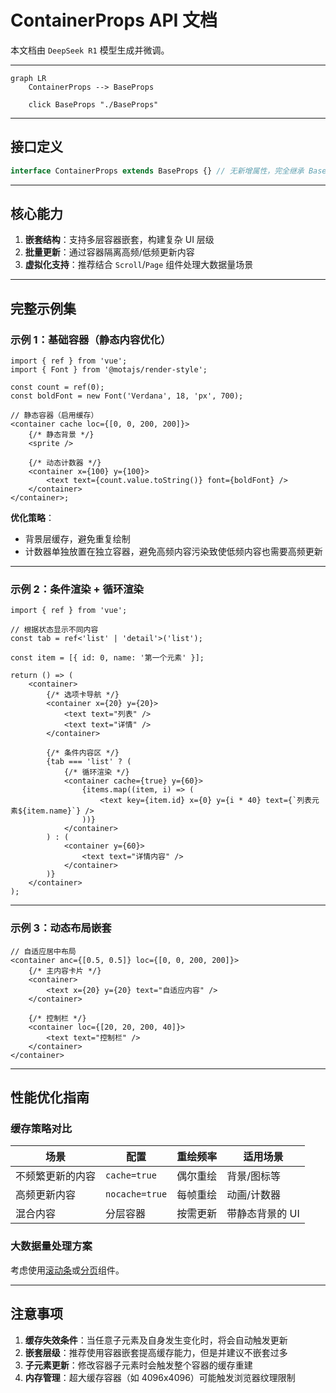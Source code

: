 # ContainerProps API 文档

本文档由 `DeepSeek R1` 模型生成并微调。

---

```mermaid
graph LR
    ContainerProps --> BaseProps

    click BaseProps "./BaseProps"
```

---

## 接口定义

```typescript
interface ContainerProps extends BaseProps {} // 无新增属性，完全继承 BaseProps
```

---

## 核心能力

1. **嵌套结构**：支持多层容器嵌套，构建复杂 UI 层级
2. **批量更新**：通过容器隔离高频/低频更新内容
3. **虚拟化支持**：推荐结合 `Scroll`/`Page` 组件处理大数据量场景

---

## 完整示例集

### 示例 1：基础容器（静态内容优化）

```tsx
import { ref } from 'vue';
import { Font } from '@motajs/render-style';

const count = ref(0);
const boldFont = new Font('Verdana', 18, 'px', 700);

// 静态容器（启用缓存）
<container cache loc={[0, 0, 200, 200]}>
    {/* 静态背景 */}
    <sprite />

    {/* 动态计数器 */}
    <container x={100} y={100}>
        <text text={count.value.toString()} font={boldFont} />
    </container>
</container>;
```

**优化策略**：

-   背景层缓存，避免重复绘制
-   计数器单独放置在独立容器，避免高频内容污染致使低频内容也需要高频更新

---

### 示例 2：条件渲染 + 循环渲染

```tsx
import { ref } from 'vue';

// 根据状态显示不同内容
const tab = ref<'list' | 'detail'>('list');

const item = [{ id: 0, name: '第一个元素' }];

return () => (
    <container>
        {/* 选项卡导航 */}
        <container x={20} y={20}>
            <text text="列表" />
            <text text="详情" />
        </container>

        {/* 条件内容区 */}
        {tab === 'list' ? (
            {/* 循环渲染 */}
            <container cache={true} y={60}>
                {items.map((item, i) => (
                    <text key={item.id} x={0} y={i * 40} text={`列表元素${item.name}`} />
                ))}
            </container>
        ) : (
            <container y={60}>
                <text text="详情内容" />
            </container>
        )}
    </container>
);
```

---

### 示例 3：动态布局嵌套

```tsx
// 自适应居中布局
<container anc={[0.5, 0.5]} loc={[0, 0, 200, 200]}>
    {/* 主内容卡片 */}
    <container>
        <text x={20} y={20} text="自适应内容" />
    </container>

    {/* 控制栏 */}
    <container loc={[20, 20, 200, 40]}>
        <text text="控制栏" />
    </container>
</container>
```

---

## 性能优化指南

### 缓存策略对比

| 场景             | 配置           | 重绘频率 | 适用场景        |
| ---------------- | -------------- | -------- | --------------- |
| 不频繁更新的内容 | `cache=true`   | 偶尔重绘 | 背景/图标等     |
| 高频更新内容     | `nocache=true` | 每帧重绘 | 动画/计数器     |
| 混合内容         | 分层容器       | 按需更新 | 带静态背景的 UI |

### 大数据量处理方案

考虑使用[滚动条](../user-client-modules/Scroll.md)或[分页](../user-client-modules/Page.md)组件。

---

## 注意事项

1. **缓存失效条件**：当任意子元素及自身发生变化时，将会自动触发更新
2. **嵌套层级**：推荐使用容器嵌套提高缓存能力，但是并建议不嵌套过多
3. **子元素更新**：修改容器子元素时会触发整个容器的缓存重建
4. **内存管理**：超大缓存容器（如 4096x4096）可能触发浏览器纹理限制
